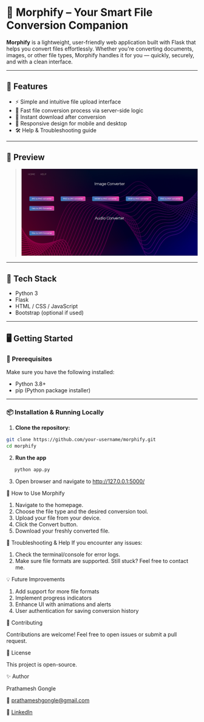 # 🔄 Morphify – Your Smart File Conversion Companion

**Morphify** is a lightweight, user-friendly web application built with Flask that helps you convert files effortlessly. Whether you're converting documents, images, or other file types, Morphify handles it for you — quickly, securely, and with a clean interface.

---

## 🚀 Features

- ⚡ Simple and intuitive file upload interface  
- 🔁 Fast file conversion process via server-side logic  
- 💾 Instant download after conversion  
- 📱 Responsive design for mobile and desktop  
- 🛠️ Help & Troubleshooting guide

---

## 📸 Preview

> ![Morphify Screenshot](Index.png)

---

## 🧪 Tech Stack

- Python 3  
- Flask  
- HTML / CSS / JavaScript  
- Bootstrap (optional if used)

---

## 🖥️ Getting Started

### 🔧 Prerequisites

Make sure you have the following installed:

- Python 3.8+
- pip (Python package installer)

---

### 📦 Installation & Running Locally

1. **Clone the repository:**
```bash
git clone https://github.com/your-username/morphify.git
cd morphify
```
2. **Run the app**
```bash
   python app.py
```
3. Open browser and navigate to
   http://127.0.0.1:5000/

🧭 How to Use Morphify
1. Navigate to the homepage.
2. Choose the file type and the desired conversion tool.
3. Upload your file from your device.
4. Click the Convert button.
5. Download your freshly converted file.

🛟 Troubleshooting & Help
If you encounter any issues:
1. Check the terminal/console for error logs.
2. Make sure file formats are supported.
Still stuck? Feel free to contact me.

💡 Future Improvements
1. Add support for more file formats
2. Implement progress indicators
3. Enhance UI with animations and alerts
4. User authentication for saving conversion history

🤝 Contributing

Contributions are welcome!
Feel free to open issues or submit a pull request.

📄 License

This project is open-source.

✨ Author

Prathamesh Gongle

📧 prathameshgongle@gmail.com

🔗 [LinkedIn](https://www.linkedin.com/in/prathamesh-gongle)









